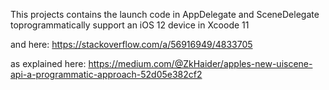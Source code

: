 
This projects contains the launch code in AppDelegate and SceneDelegate toprogrammatically  support an iOS 12 device in Xcoode 11

and here:
https://stackoverflow.com/a/56916949/4833705

as explained here: https://medium.com/@ZkHaider/apples-new-uiscene-api-a-programmatic-approach-52d05e382cf2
